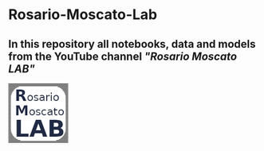 # Rosario-Moscato-Lab

## In this repository all notebooks, data and models from the YouTube channel *"Rosario Moscato LAB"*

![](./Streamlit/Resources/RML_Logo.png "Rosario Moscato LAB")
